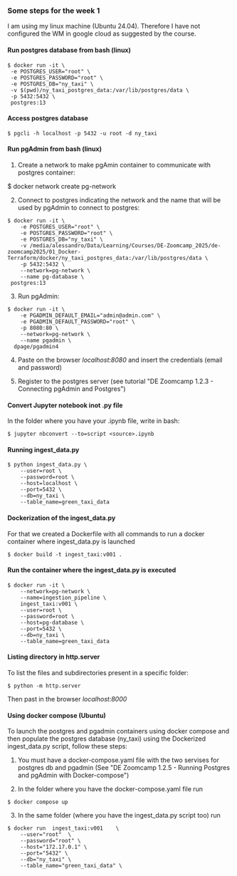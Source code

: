 ### Some steps for the week 1

I am using my linux machine (Ubuntu 24.04). Therefore I have not configured the WM in google cloud as suggested by the course.

#### Run postgres database from bash (linux)
```
$ docker run -it \
 -e POSTGRES_USER="root" \
 -e POSTGRES_PASSWORD="root" \
 -e POSTGRES_DB="ny_taxi" \
 -v $(pwd)/ny_taxi_postgres_data:/var/lib/postgres/data \
 -p 5432:5432 \
 postgres:13
```
#### Access postgres database
```
$ pgcli -h localhost -p 5432 -u root -d ny_taxi
```
#### Run pgAdmin from bash (linux)

1. Create a network to make pgAmin container 
to communicate with postgres container:

$ docker network create pg-network

2. Connect to postgres indicating the network and the name that will
   be used by pgAdmin to connect to postgres:
```
$ docker run -it \
    -e POSTGRES_USER="root" \
    -e POSTGRES_PASSWORD="root" \
    -e POSTGRES_DB="ny_taxi" \
    -v /media/alessandro/Data/Learning/Courses/DE-Zoomcamp_2025/de-zoomcamp2025/01_Docker-Terraform/docker/ny_taxi_postgres_data:/var/lib/postgres/data \
    -p 5432:5432 \
    --network=pg-network \
    --name pg-database \
 postgres:13
```
 3. Run pgAdmin:
```
$ docker run -it \
    -e PGADMIN_DEFAULT_EMAIL="admin@admin.com" \
    -e PGADMIN_DEFAULT_PASSWORD="root" \
    -p 8080:80 \
    --network=pg-network \
    --name pgadmin \
  dpage/pgadmin4  
```
4. Paste on the browser *localhost:8080* and insert 
the credentials (email and password)  

5. Register to the postgres server
    (see tutorial "DE Zoomcamp 1.2.3 - Connecting pgAdmin and Postgres")

#### Convert Jupyter notebook inot .py file
In the folder where you have your <source>.ipynb file, write in bash:
```
$ jupyter nbconvert --to=script <source>.ipynb
```
#### Running ingest_data.py
```
$ python ingest_data.py \
    --user=root \
    --password=root \
    --host=localhost \
    --port=5432 \
    --db=ny_taxi \
    --table_name=green_taxi_data
```
#### Dockerization of the ingest_data.py
For that we created a Dockerfile with all commands to run a docker
container where ingest_data.py is launched
```
$ docker build -t ingest_taxi:v001 .
```
#### Run the container where the ingest_data.py is executed
```
$ docker run -it \
    --network=pg-network \
    --name=ingestion_pipeline \
    ingest_taxi:v001 \
    --user=root \
    --password=root \
    --host=pg-database \
    --port=5432 \
    --db=ny_taxi \
    --table_name=green_taxi_data
```
#### Listing directory in http.server
To list the files and subdirectories present in a specific folder:
```
$ python -m http.server
```
Then past in the browser *localhost:8000*

#### Using docker compose (Ubuntu)
To launch the postgres and pgadmin containers using docker compose and then populate the postgres database (ny_taxi) using the Dockerized ingest_data.py script, follow these steps:

1. You must have a docker-compose.yaml file with the two servises for postgres db and pgadmin (See "DE Zoomcamp 1.2.5 - Running Postgres and pgAdmin with Docker-compose")

2. In the folder where you have the docker-compose.yaml file run
```
$ docker compose up
```
3. In the same folder (where you have the ingest_data.py script too) run
```
$ docker run  ingest_taxi:v001    \
    --user="root"  \
    --password="root" \
    --host="172.17.0.1" \
    --port="5432" \
    --db="ny_taxi" \   
    --table_name="green_taxi_data" \

